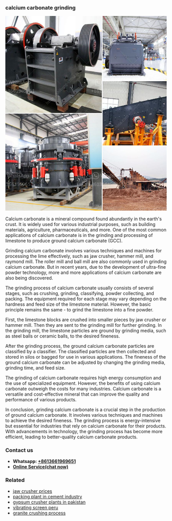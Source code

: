 <h3>calcium carbonate grinding</h3><img src='1706755490.jpg' alt=''><p>Calcium carbonate is a mineral compound found abundantly in the earth's crust. It is widely used for various industrial purposes, such as building materials, agriculture, pharmaceuticals, and more. One of the most common applications of calcium carbonate is in the grinding and processing of limestone to produce ground calcium carbonate (GCC).</p><p>Grinding calcium carbonate involves various techniques and machines for processing the lime effectively, such as jaw crusher, hammer mill, and raymond mill. The roller mill and ball mill are also commonly used in grinding calcium carbonate. But in recent years, due to the development of ultra-fine powder technology, more and more applications of calcium carbonate are also being discovered.</p><p>The grinding process of calcium carbonate usually consists of several stages, such as crushing, grinding, classifying, powder collecting, and packing. The equipment required for each stage may vary depending on the hardness and feed size of the limestone material. However, the basic principle remains the same - to grind the limestone into a fine powder.</p><p>First, the limestone blocks are crushed into smaller pieces by jaw crusher or hammer mill. Then they are sent to the grinding mill for further grinding. In the grinding mill, the limestone particles are ground by grinding media, such as steel balls or ceramic balls, to the desired fineness.</p><p>After the grinding process, the ground calcium carbonate particles are classified by a classifier. The classified particles are then collected and stored in silos or bagged for use in various applications. The fineness of the ground calcium carbonate can be adjusted by changing the grinding media, grinding time, and feed size.</p><p>The grinding of calcium carbonate requires high energy consumption and the use of specialized equipment. However, the benefits of using calcium carbonate outweigh the costs for many industries. Calcium carbonate is a versatile and cost-effective mineral that can improve the quality and performance of various products.</p><p>In conclusion, grinding calcium carbonate is a crucial step in the production of ground calcium carbonate. It involves various techniques and machines to achieve the desired fineness. The grinding process is energy-intensive but essential for industries that rely on calcium carbonate for their products. With advancements in technology, the grinding process has become more efficient, leading to better-quality calcium carbonate products.</p><h3>Contact us</h3><ul><li><strong>Whatsapp:&nbsp;<a href="https://wa.me/8613661969651">+8613661969651</a></strong></li><li><a href="https://swt.shibang-china.com/?git&amp;zhl&amp;calcium carbonate grinding"><strong>Online Service(chat now)</strong></a></li></ul><h3>Related</h3><ul><li><a href='jaw crusher prices.md'>jaw crusher prices</a></li><li><a href='packing plant in cement industry.md'>packing plant in cement industry</a></li><li><a href='gypsum crusher plants in pakistan.md'>gypsum crusher plants in pakistan</a></li><li><a href='vibrating screen peru.md'>vibrating screen peru</a></li><li><a href='granite crushing process.md'>granite crushing process</a></li></ul>